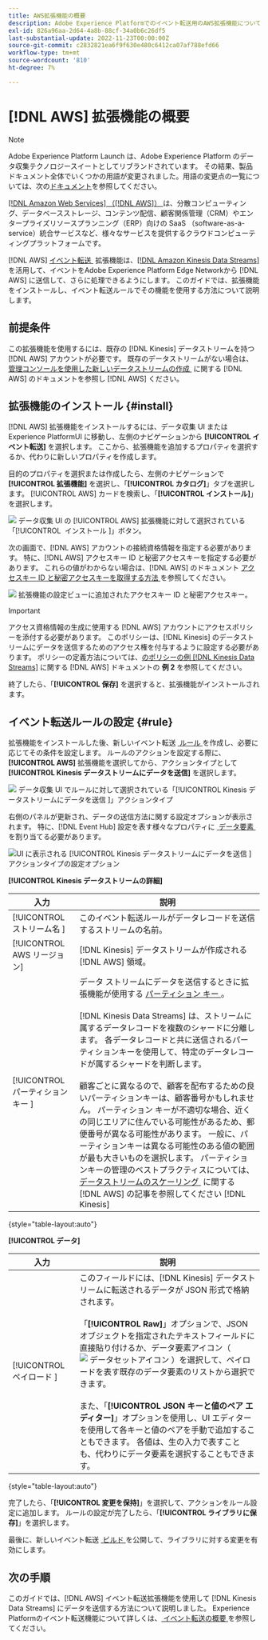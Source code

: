 ```yaml
---
title: AWS拡張機能の概要
description: Adobe Experience Platformでのイベント転送用のAWS拡張機能について説明します。
exl-id: 826a96aa-2d64-4a8b-88cf-34a0b6c26df5
last-substantial-update: 2022-11-23T00:00:00Z
source-git-commit: c2832821ea6f9f630e480c6412ca07af788efd66
workflow-type: tm+mt
source-wordcount: '810'
ht-degree: 7%

---
```


# [!DNL AWS] 拡張機能の概要

>[!NOTE]
>
>Adobe Experience Platform Launch は、Adobe Experience Platform のデータ収集テクノロジースイートとしてリブランドされています。 その結果、製品ドキュメント全体でいくつかの用語が変更されました。用語の変更点の一覧については、次の[ドキュメント](../../../term-updates.md)を参照してください。

[[!DNL Amazon Web Services]  （[!DNL AWS]） &#x200B;](https://aws.amazon.com/jp/) は、分散コンピューティング、データベースストレージ、コンテンツ配信、顧客関係管理（CRM）やエンタープライズリソースプランニング（ERP）向けの SaaS （software-as-a-service）統合サービスなど、様々なサービスを提供するクラウドコンピューティングプラットフォームです。

[!DNL AWS] [&#x200B; イベント転送 &#x200B;](../../../ui/event-forwarding/overview.md) 拡張機能は、[[!DNL Amazon Kinesis Data Streams]](https://docs.aws.amazon.com/streams/latest/dev/introduction.html) を活用して、イベントをAdobe Experience Platform Edge Networkから [!DNL AWS] に送信して、さらに処理できるようにします。 このガイドでは、拡張機能をインストールし、イベント転送ルールでその機能を使用する方法について説明します。

## 前提条件

この拡張機能を使用するには、既存の [!DNL Kinesis] データストリームを持つ [!DNL AWS] アカウントが必要です。 既存のデータストリームがない場合は、[&#x200B; 管理コンソールを使用した新しいデータストリームの作成 &#x200B;](https://docs.aws.amazon.com/streams/latest/dev/how-do-i-create-a-stream.html) に関する [!DNL AWS] のドキュメントを参照し  [!DNL AWS]  ください。

## 拡張機能のインストール {#install}

[!DNL AWS] 拡張機能をインストールするには、データ収集 UI またはExperience PlatformUI に移動し、左側のナビゲーションから **[!UICONTROL イベント転送]** を選択します。 ここから、拡張機能を追加するプロパティを選択するか、代わりに新しいプロパティを作成します。

目的のプロパティを選択または作成したら、左側のナビゲーションで **[!UICONTROL 拡張機能]** を選択し、「**[!UICONTROL カタログ]**」タブを選択します。 [!UICONTROL AWS] カードを検索し、「**[!UICONTROL インストール]**」を選択します。

![&#x200B; データ収集 UI の [!UICONTROL AWS] 拡張機能に対して選択されている「[!UICONTROL &#x200B; インストール &#x200B;]」ボタン。](../../../images/extensions/server/aws/install.png)

次の画面で、[!DNL AWS] アカウントの接続資格情報を指定する必要があります。 特に、[!DNL AWS] アクセスキー ID と秘密アクセスキーを指定する必要があります。 これらの値がわからない場合は、[!DNL AWS] のドキュメント [&#x200B; アクセスキー ID と秘密アクセスキーを取得する方法 &#x200B;](https://docs.aws.amazon.com/powershell/latest/userguide/pstools-appendix-sign-up.html) を参照してください。

![&#x200B; 拡張機能の設定ビューに追加されたアクセスキー ID と秘密アクセスキー。](../../../images/extensions/server/aws/credentials.png)

>[!IMPORTANT]
>
>アクセス資格情報の生成に使用する [!DNL AWS] アカウントにアクセスポリシーを添付する必要があります。 このポリシーは、[!DNL Kinesis] のデータストリームにデータを送信するためのアクセス権を付与するように設定する必要があります。 ポリシーの定義方法については、[&#x200B; のポリシーの例  [!DNL Kinesis Data Streams]](https://docs.aws.amazon.com/streams/latest/dev/controlling-access.html#kinesis-using-iam-examples) に関する [!DNL AWS] ドキュメントの **例 2** を参照してください。

終了したら、「**[!UICONTROL 保存]** を選択すると、拡張機能がインストールされます。

## イベント転送ルールの設定 {#rule}

拡張機能をインストールした後、新しいイベント転送 [&#x200B; ルール &#x200B;](../../../ui/managing-resources/rules.md) を作成し、必要に応じてその条件を設定します。 ルールのアクションを設定する際に、**[!UICONTROL AWS]** 拡張機能を選択してから、アクションタイプとして **[!UICONTROL Kinesis データストリームにデータを送信]** を選択します。

![&#x200B; データ収集 UI でルールに対して選択されている「[!UICONTROL Kinesis データストリームにデータを送信 &#x200B;]」アクションタイプ &#x200B;](../../../images/extensions/server/aws/select-action-type.png)

右側のパネルが更新され、データの送信方法に関する設定オプションが表示されます。 特に、[!DNL Event Hub] 設定を表す様々なプロパティに [&#x200B; データ要素 &#x200B;](../../../ui/managing-resources/data-elements.md) を割り当てる必要があります。

![UI に表示される [!UICONTROL Kinesis データストリームにデータを送信 &#x200B;] アクションタイプの設定オプション &#x200B;](../../../images/extensions/server/aws/data-stream-details.png)

**[!UICONTROL Kinesis データストリームの詳細]**

| 入力 | 説明 |
| --- | --- |
| [!UICONTROL &#x200B; ストリーム名 &#x200B;] | このイベント転送ルールがデータレコードを送信するストリームの名前。 |
| [!UICONTROL AWS リージョン] | [!DNL Kinesis] データストリームが作成される [!DNL AWS] 領域。 |
| [!UICONTROL &#x200B; パーティションキー &#x200B;] | データ ストリームにデータを送信するときに拡張機能が使用する [&#x200B; パーティション キー &#x200B;](https://docs.aws.amazon.com/streams/latest/dev/key-concepts.html#partition-key)。<br><br>[!DNL Kinesis Data Streams] は、ストリームに属するデータレコードを複数のシャードに分離します。 各データレコードと共に送信されるパーティションキーを使用して、特定のデータレコードが属するシャードを判断します。<br><br> 顧客ごとに異なるので、顧客を配布するための良いパーティションキーは、顧客番号かもしれません。 パーティション キーが不適切な場合、近くの同じエリアに住んでいる可能性があるため、郵便番号が異なる可能性があります。 一般に、パーティションキーは異なる可能性のある値の範囲が最も大きいものを選択します。 パーティションキーの管理のベストプラクティスについては、[&#x200B; データストリームのスケーリング &#x200B;](https://aws.amazon.com/blogs/big-data/under-the-hood-scaling-your-kinesis-data-streams/) に関する [!DNL AWS] の記事を参照してください  [!DNL Kinesis]  |

{style="table-layout:auto"}

**[!UICONTROL データ]**

| 入力 | 説明 |
| --- | --- |
| [!UICONTROL &#x200B; ペイロード &#x200B;] | このフィールドには、[!DNL Kinesis] データストリームに転送されるデータが JSON 形式で格納されます。<br><br> 「**[!UICONTROL Raw]**」オプションで、JSON オブジェクトを指定されたテキストフィールドに直接貼り付けるか、データ要素アイコン（![&#x200B; データセットアイコン &#x200B;](/help/images/icons/database.png)）を選択して、ペイロードを表す既存のデータ要素のリストから選択できます。<br><br> また、「**[!UICONTROL JSON キーと値のペア エディター]**」オプションを使用し、UI エディターを使用して各キーと値のペアを手動で追加することもできます。 各値は、生の入力で表すことも、代わりにデータ要素を選択することもできます。 |

{style="table-layout:auto"}

完了したら、「**[!UICONTROL 変更を保持]**」を選択して、アクションをルール設定に追加します。 ルールの設定が完了したら、「**[!UICONTROL ライブラリに保存]**」を選択します。

最後に、新しいイベント転送 [&#x200B; ビルド &#x200B;](../../../ui/publishing/builds.md) を公開して、ライブラリに対する変更を有効にします。

## 次の手順

このガイドでは、[!DNL AWS] イベント転送拡張機能を使用して [!DNL Kinesis Data Streams] にデータを送信する方法について説明しました。 Experience Platformのイベント転送機能について詳しくは、[&#x200B; イベント転送の概要 &#x200B;](../../../ui/event-forwarding/overview.md) を参照してください。
